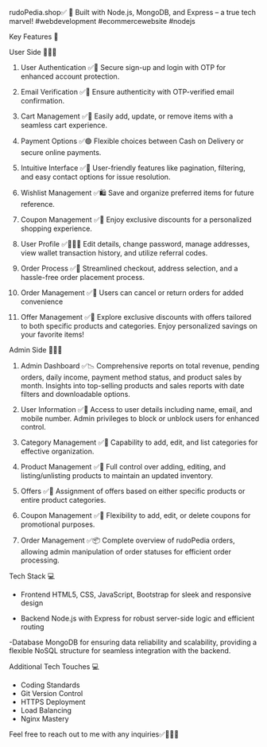 rudoPedia.shop✅
🚀 Built with Node.js, MongoDB, and Express – a true tech marvel! #webdevelopment  #ecommercewebsite  #nodejs 

Key Features 📌

User Side 🧑🏻‍💻

1. User Authentication ✅👤
Secure sign-up and login with OTP for enhanced account protection.

2. Email Verification ✅📨
Ensure authenticity with OTP-verified email confirmation.

3. Cart Management ✅🛒
Easily add, update, or remove items with a seamless cart experience.

4. Payment Options ✅🟢
Flexible choices between Cash on Delivery or secure online payments.

5. Intuitive Interface ✅🎊
User-friendly features like pagination, filtering, and easy contact options for issue resolution.

6. Wishlist Management ✅🛍
Save and organize preferred items for future reference.

7. Coupon Management ✅🎫
Enjoy exclusive discounts for a personalized shopping experience.

8. User Profile ✅🧑🏻‍💻
Edit details, change password, manage addresses, view wallet transaction history, and utilize referral codes.

9. Order Process ✅🎉
Streamlined checkout, address selection, and a hassle-free order placement process.

10. Order Management ✅🔄
Users can cancel or return orders for added convenience

11. Offer Management ✅💯
Explore exclusive discounts with offers tailored to both specific products and categories. Enjoy personalized savings on your favorite items!

Admin Side 🧑🏻‍💼

1. Admin Dashboard ✅📉
Comprehensive reports on total revenue, pending orders, daily income, payment method status, and product sales by month. Insights into top-selling products and sales reports with date filters and downloadable options.

2. User Information ✅👤
Access to user details including name, email, and mobile number. Admin privileges to block or unblock users for enhanced control.

3. Category Management ✅📑
Capability to add, edit, and list categories for effective organization.

4. Product Management ✅🥾
Full control over adding, editing, and listing/unlisting products to maintain an updated inventory.

5. Offers ✅💯
Assignment of offers based on either specific products or entire product categories.

6. Coupon Management ✅🎫
Flexibility to add, edit, or delete coupons for promotional purposes.

7. Order Management ✅📦
Complete overview of rudoPedia orders, allowing admin manipulation of order statuses for efficient order processing.

Tech Stack 💻
- Frontend
HTML5, CSS, JavaScript, Bootstrap for sleek and responsive design

- Backend
Node.js with Express for robust server-side logic and efficient routing

-Database 
MongoDB for ensuring data reliability and scalability, providing a flexible NoSQL structure for seamless integration with the backend.

Additional Tech Touches 💻
- Coding Standards
- Git Version Control
- HTTPS Deployment
- Load Balancing 
- Nginx Mastery

Feel free to reach out to me with any inquiries✅🧑🏻‍💻

